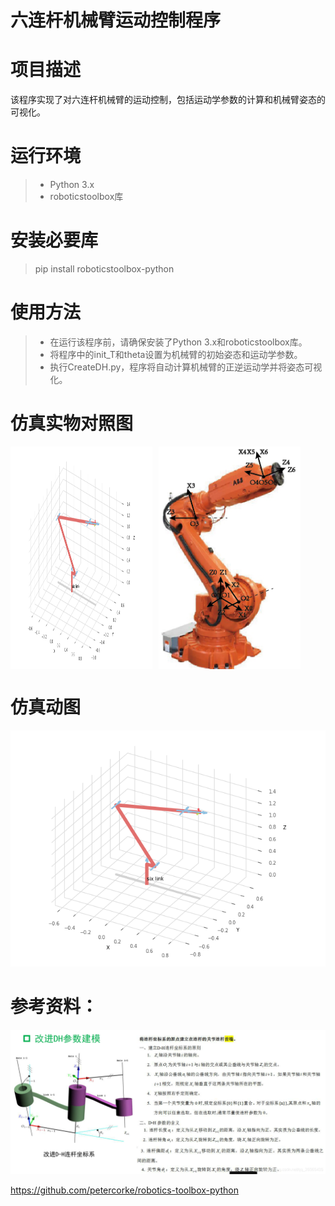 # 六连杆机械臂运动控制程序
# 项目描述
该程序实现了对六连杆机械臂的运动控制，包括运动学参数的计算和机械臂姿态的可视化。
# 运行环境
>* Python 3.x
>* roboticstoolbox库

# 安装必要库
> pip install roboticstoolbox-python
# 使用方法

>* 在运行该程序前，请确保安装了Python 3.x和roboticstoolbox库。
>* 将程序中的init_T和theta设置为机械臂的初始姿态和运动学参数。
>* 执行CreateDH.py，程序将自动计算机械臂的正逆运动学并将姿态可视化。
# 仿真实物对照图

<div style="display:flex;">
    <img src="./six link.png" width="45%" style="margin-right:10px;">
    <img src="./参照机械臂ABB.png" width="45%">
</div>

# 仿真动图
<img src="./panda1.gif" alt="example">

# 参考资料：
![](./改进DH建模方式.png)

https://github.com/petercorke/robotics-toolbox-python

